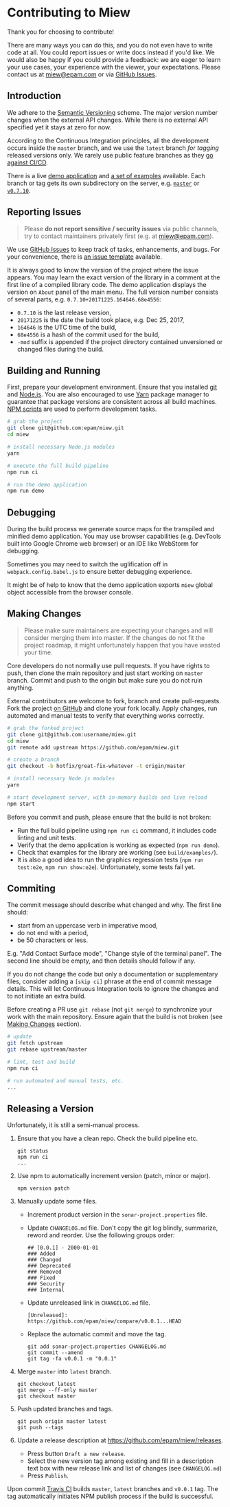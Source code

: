 # Contributing to Miew

Thank you for choosing to contribute!

There are many ways you can do this, and you do not even have to write code at all. You could
report issues or write docs instead if you'd like. We would also be happy if you could provide a
feedback: we are eager to learn your use cases, your experience with the viewer, your
expectations. Please contact us at [miew@epam.com] or via [GitHub Issues].

[GitHub Issues]: https://guides.github.com/features/issues/
[miew@epam.com]: mailto:miew@epam.com


## Introduction

We adhere to the [Semantic Versioning] scheme. The major version number changes when the external
API changes. While there is no external API specified yet it stays at zero for now.

According to the Continuous Integration principles, all the development occurs inside
the `master` branch, and we use the `latest` branch _for tagging_ released versions only.
We rarely use public feature branches as they [go against CI/CD].

There is a live [demo application] and [a set of examples] available. Each branch or tag gets its
own subdirectory on the server, e.g. [`master`] or [`v0.7.10`].

[Semantic Versioning]: http://semver.org/
[go against CI/CD]: https://martinfowler.com/bliki/FeatureBranch.html
[demo application]: https://miew.opensource.epam.com/
[a set of examples]: https://miew.opensource.epam.com/examples/
[`master`]: https://miew.opensource.epam.com/master/
[`v0.7.10`]: https://miew.opensource.epam.com/v0.7.10/


## Reporting Issues

> Please **do not report sensitive / security issues** via public channels, try to contact
> maintainers privately first (e.g. at [miew@epam.com]).

We use [GitHub Issues] to keep track of tasks, enhancements, and bugs. For your convenience,
there is [an issue template] available.

It is always good to know the version of the project where the issue appears. You may learn the
exact version of the library in a comment at the first line of a compiled library code.
The demo application displays the version on `About` panel of the main menu. The full version
number consists of several parts, e.g. `0.7.10+20171225.164646.68e4556`:
  - `0.7.10` is the last release version,
  - `20171225` is the date the build took place, e.g. Dec 25, 2017,
  - `164646` is the UTC time of the build,
  - `68e4556` is a hash of the commit used for the build,
  - `-mod` suffix is appended if the project directory contained unversioned or changed files
    during the build.

[an issue template]: .github/ISSUE_TEMPLATE.md


## Building and Running

First, prepare your development environment. Ensure that you installed [git] and [Node.js].
You are also encouraged to use [Yarn] package manager to guarantee that package versions are
consistent across all build machines. [NPM scripts] are used to perform development tasks.

[git]: https://git-scm.com/
[Node.js]: https://nodejs.org/
[Yarn]: https://yarnpkg.com/
[NPM scripts]: https://docs.npmjs.com/misc/scripts/

```sh
# grab the project
git clone git@github.com:epam/miew.git
cd miew

# install necessary Node.js modules
yarn

# execute the full build pipeline
npm run ci

# run the demo application
npm run demo
```


## Debugging

During the build process we generate source maps for the transpiled and minified demo
application. You may use browser capabilities (e.g. DevTools built into Google Chrome web browser)
or an IDE like WebStorm for debugging.

Sometimes you may need to switch the uglification off in `webpack.config.babel.js` to ensure
better debugging experience.

It might be of help to know that the demo application exports `miew` global object accessible from
the browser console.


## Making Changes

> Please make sure maintainers are expecting your changes and will consider merging them into
> master. If the changes do not fit the project roadmap, it might unfortunately happen that
> you have wasted your time.

Core developers do not normally use pull requests. If you have rights to push, then clone the main
repository and just start working on `master` branch. Commit and push to the origin but make sure
you do not ruin anything.

External contributors are welcome to fork, branch and create pull-requests. Fork the project
[on GitHub] and clone your fork locally. Apply changes, run automated and manual tests to verify
that everything works correctly.

[on GitHub]: https://github.com/epam/miew

```sh
# grab the forked project
git clone git@github.com:username/miew.git
cd miew
git remote add upstream https://github.com/epam/miew.git

# create a branch
git checkout -b hotfix/great-fix-whatever -t origin/master

# install necessary Node.js modules
yarn

# start development server, with in-memory builds and live reload
npm start
```

Before you commit and push, please ensure that the build is not broken:
  - Run the full build pipeline using `npm run ci` command, it includes code linting and unit tests.
  - Verify that the demo application is working as expected (`npm run demo`).
  - Check that examples for the library are working (see `build/examples/`).
  - It is also a good idea to run the graphics regression tests (`npm run test:e2e`, `npm run show:e2e`).
    Unfortunately, some tests fail yet.


## Commiting

The commit message should describe what changed and why. The first line should:

- start from an uppercase verb in imperative mood,
- do not end with a period,
- be 50 characters or less.

E.g. "Add Contact Surface mode", "Change style of the terminal panel".
The second line should be empty, and then details should follow if any.

If you do not change the code but only a documentation or supplementary files, consider
adding a `[skip ci]` phrase at the end of commit message details. This will let Continuous
Integration tools to ignore the changes and to not initiate an extra build.

Before creating a PR use `git rebase` (not `git merge`) to synchronize your work with the main
repository. Ensure again that the build is not broken (see [Making Changes](#making-changes)
section).

```sh
# update
git fetch upstream
git rebase upstream/master

# lint, test and build
npm run ci

# run automated and manual tests, etc.
...
```

## Releasing a Version

Unfortunately, it is still a semi-manual process.

1.  Ensure that you have a clean repo. Check the build pipeline etc.

        git status
        npm run ci
        ...

2.  Use npm to automatically increment version (patch, minor or major).

        npm version patch

3.  Manually update some files.

    -   Increment product version in the `sonar-project.properties` file.

    -   Update `CHANGELOG.md` file. Don't copy the git log blindly, summarize, reword and reorder. Use the following groups order:

            ## [0.0.1] - 2000-01-01
            ### Added
            ### Changed
            ### Deprecated
            ### Removed
            ### Fixed
            ### Security
            ### Internal
            
    -   Update unreleased link in `CHANGELOG.md` file.
    
            [Unreleased]: https://github.com/epam/miew/compare/v0.0.1...HEAD

    -   Replace the automatic commit and move the tag.

            git add sonar-project.properties CHANGELOG.md 
            git commit --amend
            git tag -fa v0.0.1 -m "0.0.1"

4.  Merge `master` into `latest` branch.

        git checkout latest
        git merge --ff-only master
        git checkout master

5.  Push updated branches and tags.

        git push origin master latest
        git push --tags

6.  Update a release description at https://github.com/epam/miew/releases. 

    *  Press button `Draft a new release`.
    *  Select the new version tag among existing and fill in a description text box with new release link and list of changes (see `CHANGELOG.md`)
    *  Press `Publish`.

Upon commit [Travis CI][] builds `master`, `latest` branches and `v0.0.1` tag. The tag automatically initiates NPM publish process if the build is successful.

[Travis CI]: https://travis-ci.org/epam/miew
